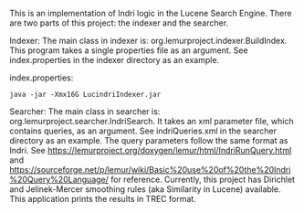 This is an implementation of Indri logic in the Lucene Search Engine.  There are two parts of this project: the indexer and the searcher.

Indexer:
The main class in indexer is: org.lemurproject.indexer.BuildIndex.  This program takes a single properties file as an argument.  See index.properties in the indexer directory as an example.

index.properties:
```
java -jar -Xmx16G LucindriIndexer.jar
```

Searcher:
The main class in searcher is: org.lemurproject.searcher.IndriSearch.  It takes an xml parameter file, which contains queries, as an argument.  See indriQueries.xml in the searcher directory as an example.  The query parameters follow the same format as Indri.  See https://lemurproject.org/doxygen/lemur/html/IndriRunQuery.html and https://sourceforge.net/p/lemur/wiki/Basic%20use%20of%20the%20Indri%20Query%20Language/ for reference.  Currently, this project has Dirichlet and Jelinek-Mercer smoothing rules (aka Similarity in Lucene) available.  This application prints the results in TREC format. 
